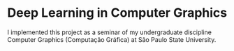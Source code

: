 # Deep Learning in Computer Graphics

I implemented this project as a seminar of my undergraduate discipline Computer Graphics (Computação Gráfica) at São Paulo State University.
